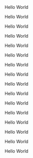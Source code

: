 Hello World

Hello World

Hello World

Hello World

Hello World

Hello World

Hello World

Hello World

Hello World

Hello World

Hello World

Hello World

Hello World

Hello World

Hello World

Hello World

